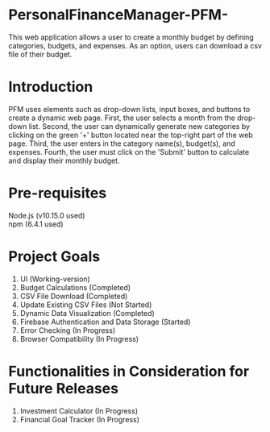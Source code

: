 # PersonalFinanceManager-PFM-

This web application allows a user to create a monthly budget by defining categories, budgets, and expenses. As an option, users can download a csv file of their budget.

# Introduction
PFM uses elements such as drop-down lists, input boxes, and buttons to create a dynamic web page. First, the user selects a month from the drop-down list. Second, the user can dynamically generate new categories by clicking on the green '+' button located near the top-right part of the web page. Third, the user enters in the category name(s), budget(s), and expenses. Fourth, the user must click on the 'Submit' button to calculate and display their monthly budget.

# Pre-requisites
Node.js (v10.15.0 used)<br>
npm (6.4.1 used)<br>

# Project Goals
1) UI (Working-version)
2) Budget Calculations (Completed)
3) CSV File Download (Completed)
4) Update Existing CSV Files (Not Started)
4) Dynamic Data Visualization (Completed)
5) Firebase Authentication and Data Storage (Started)
6) Error Checking (In Progress)
7) Browser Compatibility (In Progress)

# Functionalities in Consideration for Future Releases
1) Investment Calculator (In Progress)
2) Financial Goal Tracker (In Progress)
